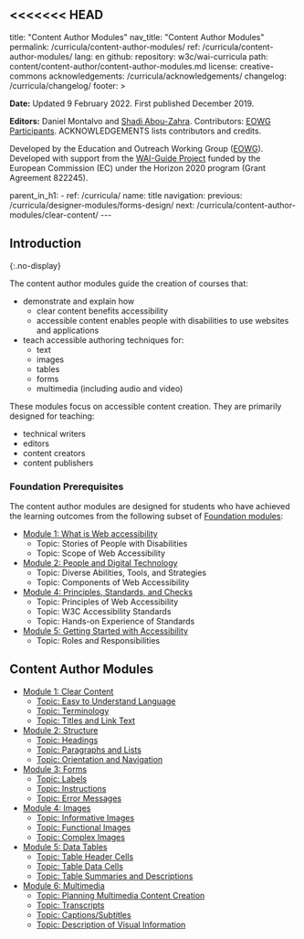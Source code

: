 <<<<<<< HEAD
---
title: "Content Author Modules"
nav_title: "Content Author Modules"
permalink: /curricula/content-author-modules/
ref: /curricula/content-author-modules/
lang: en
github:
  repository: w3c/wai-curricula
  path: content/content-author/content-author-modules.md
license: creative-commons
acknowledgements: /curricula/acknowledgements/
changelog: /curricula/changelog/
footer: >
  <p><strong>Date:</strong> Updated 9 February 2022. First published December 2019.</p>
  <p><strong>Editors:</strong> Daniel Montalvo and <a href="http://www.w3.org/People/shadi/">Shadi Abou-Zahra</a>. Contributors: <a href="https://www.w3.org/WAI/EO/EOWG-members">EOWG Participants</a>. ACKNOWLEDGEMENTS lists contributors and credits.</p>
  <p>Developed by the Education and Outreach Working Group (<a href="http://www.w3.org/WAI/EO/">EOWG</a>). Developed with support from the <a href="https://www.w3.org/WAI/about/projects/wai-guide/">WAI-Guide Project</a> funded by the European Commission (EC) under the Horizon 2020 program (Grant Agreement 822245).</p>
parent_in_h1:
  - ref: /curricula/
    name: title
navigation:
  previous: /curricula/designer-modules/forms-design/
  next: /curricula/content-author-modules/clear-content/
---

## Introduction
{:.no-display}

The content author modules guide the creation of courses that:

* demonstrate and explain how
  * clear content benefits accessibility
  * accessible content enables people with disabilities to use websites and applications
* teach accessible authoring techniques for:
  * text
  * images
  * tables
  * forms
  * multimedia (including audio and video)

These modules focus on accessible content creation. They are primarily designed for teaching:

* technical writers
* editors
* content creators
* content publishers

### Foundation Prerequisites

The content author modules are designed for students who have achieved the learning outcomes from the following subset of [Foundation modules](/curricula/foundation-modules/):

* [Module 1: What is Web accessibility](/curricula/foundation-modules/what-is-web-accessibility/)
  * Topic: Stories of People with Disabilities
  * Topic: Scope of Web Accessibility
* [Module 2: People and Digital Technology](/curricula/foundation-modules/people-and-digital-technology/)
  * Topic: Diverse Abilities, Tools, and Strategies
  * Topic: Components of Web Accessibility
* [Module 4: Principles, Standards, and Checks](/curricula/foundation-modules/principles-standards-and-checks/)
  * Topic: Principles of Web Accessibility
  * Topic: W3C Accessibility Standards
  * Topic: Hands-on Experience of Standards
* [Module 5: Getting Started with Accessibility](/curricula/foundation-modules/getting-started-with-accessibility/)
  * Topic: Roles and Responsibilities

## Content Author Modules

-   [Module 1: Clear Content](/curricula/content-author-modules/clear-content/)
    -   [Topic: Easy to Understand Language](/curricula/content-author-modules/clear-content/#topic-easy-to-understand-language)
    -   [Topic: Terminology](/curricula/content-author-modules/clear-content/#topic-terminology)
    -   [Topic: Titles and Link Text](/curricula/content-author-modules/clear-content/#topic-titles-and-link-text)
-   [Module 2: Structure](/curricula/content-author-modules/structure/)
    -   [Topic: Headings](/curricula/content-author-modules/structure/#topic-headings)
    -   [Topic: Paragraphs and Lists](/curricula/content-author-modules/structure/#topic-paragraphs-and-lists)
    -   [Topic: Orientation and Navigation](/curricula/content-author-modules/structure/#topic-orientation-and-navigation)
-   [Module 3: Forms](/curricula/content-author-modules/forms/)
    -   [Topic: Labels](/curricula/content-author-modules/forms/#topic-labels)
    -   [Topic: Instructions](/curricula/content-author-modules/forms/#topic-instructions)
    -   [Topic: Error Messages](/curricula/content-author-modules/forms/#topic-error-messages)
-   [Module 4: Images](/curricula/content-author-modules/images/)
    -   [Topic: Informative Images](/curricula/content-author-modules/images/#topic-informative-images)
    -   [Topic: Functional Images](/curricula/content-author-modules/images/#topic-functional-images)
    -   [Topic: Complex Images](/curricula/content-author-modules/images/#topic-complex-images)
-   [Module 5: Data Tables](/curricula/content-author-modules/data-tables/)
    -   [Topic: Table Header Cells](/curricula/content-author-modules/data-tables/#topic-table-header-cells)
    -   [Topic: Table Data Cells](/curricula/content-author-modules/data-tables/#topic-table-data-cells)
    -   [Topic: Table Summaries and Descriptions](/curricula/content-author-modules/data-tables/#topic-table-summaries-and-descriptions)
-   [Module 6: Multimedia](/curricula/content-author-modules/multimedia/)
    -   [Topic: Planning Multimedia Content Creation](/curricula/content-author-modules/multimedia/#topic-planning-audio-and-video)
    -   [Topic: Transcripts](/curricula/content-author-modules/multimedia/#topic-transcripts)
    -   [Topic: Captions/Subtitles](/curricula/content-author-modules/multimedia/#topic-captionssubtitles)
    -   [Topic: Description of Visual Information](/curricula/content-author-modules/multimedia/#topic-description-of-visual-information)
